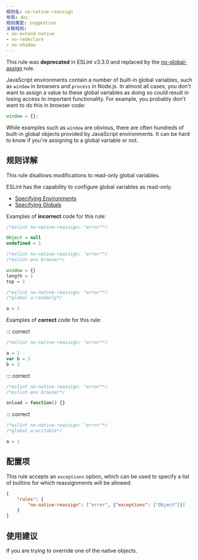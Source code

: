 ```yaml
---
规则名: no-native-reassign
布局: doc
规则类型: suggestion
关联规则:
- no-extend-native
- no-redeclare
- no-shadow
---
```



This rule was **deprecated** in ESLint v3.3.0 and replaced by the [no-global-assign](no-global-assign) rule.

JavaScript environments contain a number of built-in global variables, such as `window` in browsers and `process` in Node.js. In almost all cases, you don't want to assign a value to these global variables as doing so could result in losing access to important functionality. For example, you probably don't want to do this in browser code:

```js
window = {};
```

While examples such as `window` are obvious, there are often hundreds of built-in global objects provided by JavaScript environments. It can be hard to know if you're assigning to a global variable or not.

## 规则详解

This rule disallows modifications to read-only global variables.

ESLint has the capability to configure global variables as read-only.

* [Specifying Environments](../user-guide/configuring#specifying-environments)
* [Specifying Globals](../user-guide/configuring#specifying-globals)

Examples of **incorrect** code for this rule:



```js
/*eslint no-native-reassign: "error"*/

Object = null
undefined = 1
```



```js
/*eslint no-native-reassign: "error"*/
/*eslint-env browser*/

window = {}
length = 1
top = 1
```



```js
/*eslint no-native-reassign: "error"*/
/*global a:readonly*/

a = 1
```

Examples of **correct** code for this rule:

::: correct

```js
/*eslint no-native-reassign: "error"*/

a = 1
var b = 1
b = 2
```

::: correct

```js
/*eslint no-native-reassign: "error"*/
/*eslint-env browser*/

onload = function() {}
```

::: correct

```js
/*eslint no-native-reassign: "error"*/
/*global a:writable*/

a = 1
```

## 配置项

This rule accepts an `exceptions` option, which can be used to specify a list of builtins for which reassignments will be allowed:

```json
{
    "rules": {
        "no-native-reassign": ["error", {"exceptions": ["Object"]}]
    }
}
```

## 使用建议

If you are trying to override one of the native objects.
